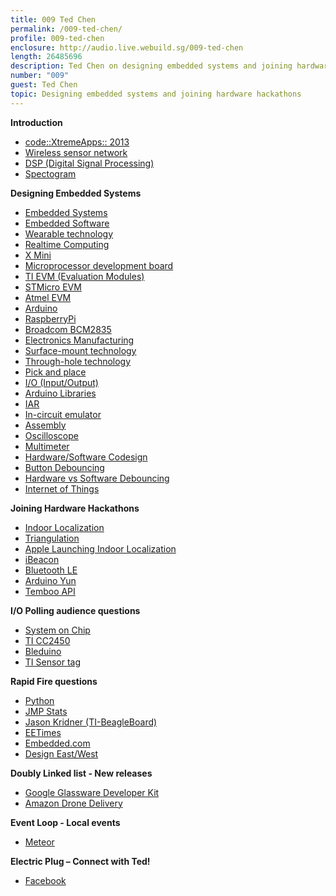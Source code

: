 ```yaml
---
title: 009 Ted Chen
permalink: /009-ted-chen/
profile: 009-ted-chen
enclosure: http://audio.live.webuild.sg/009-ted-chen
length: 26485696
description: Ted Chen on designing embedded systems and joining hardware hackathons
number: "009"
guest: Ted Chen
topic: Designing embedded systems and joining hardware hackathons
---
```


**Introduction**

- [code::XtremeApps:: 2013](http://www.itsc.org.sg/index.php?option=com_content&view=article&id=95&Itemid=117)
- [Wireless sensor network](http://en.wikipedia.org/wiki/Wireless_sensor_network)
- [DSP (Digital Signal Processing)](http://en.wikipedia.org/wiki/Digital_signal_processor)
- [Spectogram](http://en.wikipedia.org/wiki/Spectrogram)

**Designing Embedded Systems**

- [Embedded Systems](http://en.wikipedia.org/wiki/Embedded_system)
- [Embedded Software](http://en.wikipedia.org/wiki/Embedded_software)
- [Wearable technology](http://en.wikipedia.org/wiki/Wearable_technology)
- [Realtime Computing](http://en.wikipedia.org/wiki/Real-time_computing)
- [X Mini](http://store.x-mini.com/)
- [Microprocessor development board](http://en.wikipedia.org/wiki/Microprocessor_development_board)
- [TI EVM (Evaluation Modules)](http://www.ti.com/lsds/ti/tools-software/designkits.page)
- [STMicro EVM](http://www.st.com/web/en/catalog/tools/FM116)
- [Atmel EVM](http://store.atmel.com/CBC.aspx?q=c:100113)
- [Arduino](http://arduino.cc/)
- [RaspberryPi](http://www.raspberrypi.org/)
- [Broadcom BCM2835](http://www.broadcom.com/products/BCM2835)
- [Electronics Manufacturing](http://en.wikipedia.org/wiki/Electronics_manufacturing)
- [Surface-mount technology](http://en.wikipedia.org/wiki/Surface-mount_device)
- [Through-hole technology](http://en.wikipedia.org/wiki/Through-hole_technology)
- [Pick and place](http://en.wikipedia.org/wiki/SMT_placement_equipment)
- [I/O (Input/Output)](http://en.wikipedia.org/wiki/Input/output)
- [Arduino Libraries](http://arduino.cc/en/Reference/Libraries)
- [IAR](http://www.iar.com/)
- [In-circuit emulator](http://en.wikipedia.org/wiki/In-circuit_emulator)
- [Assembly](http://en.wikipedia.org/wiki/Assembly_language)
- [Oscilloscope](http://en.wikipedia.org/wiki/Oscilloscope)
- [Multimeter](http://en.wikipedia.org/wiki/Multimeter)
- [Hardware/Software Codesign ](http://www.tik.ee.ethz.ch/education/lectures/hswcd/)
- [Button Debouncing](http://arduino.cc/en/Tutorial/Debounce)
- [Hardware vs Software Debouncing](http://dduino.blogspot.sg/2012/03/arduino-button-debouncing.html)
- [Internet of Things](http://en.wikipedia.org/wiki/Internet_of_Things)

**Joining Hardware Hackathons**

- [Indoor Localization](http://blog.arduino.cc/2013/10/25/batman-inspired-indoor-localization/)
- [Triangulation](http://en.wikipedia.org/wiki/Triangulation)
- [Apple Launching Indoor Localization](http://www.macworld.com/article/2070520/apple-knows-where-shoppers-are-in-its-stores-with-nationwide-ibeacon-rollout.html)
- [iBeacon](http://en.wikipedia.org/wiki/IBeacon)
- [Bluetooth LE](http://en.wikipedia.org/wiki/Bluetooth_low_energy)
- [Arduino Yun](http://arduino.cc/en/Main/ArduinoBoardYun?from=Main.ArduinoYUN)
- [Temboo API](https://www.temboo.com/arduino)

**I/O Polling audience questions**

- [System on Chip](http://en.wikipedia.org/wiki/System_on_a_chip)
- [TI CC2450](http://www.ti.com/tool/cc2540dk-mini)
- [Bleduino](http://bleduino.cc/)
- [TI Sensor tag](http://www.ti.com/ww/en/wireless_connectivity/sensortag/index.shtml)

**Rapid Fire questions**

- [Python](http://www.python.org/)
- [JMP Stats](www.jmp.com)
- [Jason Kridner (TI-BeagleBoard)](https://twitter.com/Jadon)
- [EETimes](http://www.eetimes.com/)
- [Embedded.com](http://embedded.com/)
- [Design East/West](http://www.eeliveshow.com/sanjose/)

**Doubly Linked list - New releases**

- [Google Glassware Developer Kit](https://developers.google.com/glass/develop/gdk/)
- [Amazon Drone Delivery](http://www.youtube.com/watch?v=98BIu9dpwHU)

**Event Loop - Local events**

- [Meteor](http://www.meetup.com/Meteor-Singapore)

**Electric Plug  – Connect with Ted!**

- [Facebook](https://www.facebook.com/tedchen0316)
